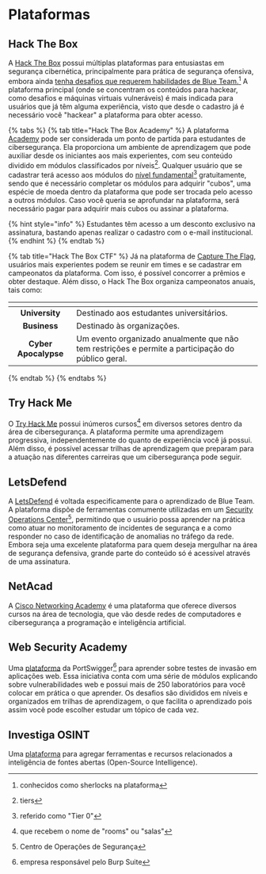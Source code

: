 # Plataformas

## Hack The Box

A [Hack The Box](https://app.hackthebox.com/) possui múltiplas plataformas para entusiastas em segurança cibernética, principalmente para prática de segurança ofensiva, embora ainda [tenha desafios que requerem habilidades de Blue Team.](#user-content-fn-1)[^1] A plataforma principal (onde se concentram os conteúdos para hackear, como desafios e máquinas virtuais vulneráveis) é mais indicada para usuários que já têm alguma experiência, visto que desde o cadastro já é necessário você "hackear" a plataforma para obter acesso.

{% tabs %}
{% tab title="Hack The Box Academy" %}
A plataforma [Academy](https://academy.hackthebox.com/) pode ser considerada um ponto de partida para estudantes de cibersegurança. Ela proporciona um ambiente de aprendizagem que pode auxiliar desde os iniciantes aos mais experientes, com seu conteúdo dividido em módulos classificados por níveis[^2]. Qualquer usuário que se cadastrar terá acesso aos módulos do [nível fundamental](#user-content-fn-3)[^3] gratuitamente, sendo que é necessário completar os módulos para adquirir "cubos", uma espécie de moeda dentro da plataforma que pode ser trocada pelo acesso a outros módulos. Caso você queria se aprofundar na plataforma, será necessário pagar para adquirir mais cubos ou assinar a plataforma.

{% hint style="info" %}
Estudantes têm acesso a um desconto exclusivo na assinatura, bastando apenas realizar o cadastro com o e-mail institucional.
{% endhint %}
{% endtab %}

{% tab title="Hack The Box CTF" %}
Já na plataforma de [Capture The Flag](https://ctf.hackthebox.com/), usuários mais experientes podem se reunir em times e se cadastrar em campeonatos da plataforma. Com isso, é possível concorrer a prêmios e obter destaque. Além disso, o Hack The Box organiza campeonatos anuais, tais como:

<table data-view="cards"><thead><tr><th align="center"></th><th></th></tr></thead><tbody><tr><td align="center"><strong>University</strong></td><td>Destinado aos estudantes universitários.</td></tr><tr><td align="center"><strong>Business</strong></td><td>Destinado às organizações.</td></tr><tr><td align="center"><strong>Cyber Apocalypse</strong></td><td>Um evento organizado anualmente que não tem restrições e permite a participação do público geral.</td></tr></tbody></table>
{% endtab %}
{% endtabs %}

## Try Hack Me

O [Try Hack Me](https://tryhackme.com/) possui inúmeros cursos[^4] em diversos setores dentro da área de cibersegurança. A plataforma permite uma aprendizagem progressiva, independentemente do quanto de experiência você já possui. Além disso, é possível acessar trilhas de aprendizagem que preparam para a atuação nas diferentes carreiras que um cibersegurança pode seguir.

## LetsDefend

A [LetsDefend](https://app.letsdefend.io/) é voltada especificamente para o aprendizado de Blue Team. A plataforma dispõe de ferramentas comumente utilizadas em um [Security Operations Center](#user-content-fn-5)[^5], permitindo que o usuário possa aprender na prática como atuar no monitoramento de incidentes de segurança e a como responder no caso de identificação de anomalias no tráfego da rede. Embora seja uma excelente plataforma para quem deseja mergulhar na área de segurança defensiva, grande parte do conteúdo só é acessível através de uma assinatura.

## NetAcad

A [Cisco Networking Academy](https://www.netacad.com/) é uma plataforma que oferece diversos cursos na área de tecnologia, que vão desde redes de computadores e cibersegurança a programação e inteligência artificial.

## Web Security Academy

Uma [plataforma](https://portswigger.net/web-security/) da PortSwigger[^6] para aprender sobre testes de invasão em aplicações web. Essa iniciativa conta com uma série de módulos explicando sobre vulnerabilidades web e possui mais de 250 laboratórios para você colocar em prática o que aprender. Os desafios são divididos em níveis e organizados em trilhas de aprendizagem, o que facilita o aprendizado pois assim você pode escolher estudar um tópico de cada vez.

## Investiga OSINT

Uma [plataforma](https://investigaosint.com.br/) para agregar ferramentas e recursos relacionados a inteligência de fontes abertas (Open-Source Intelligence).

[^1]: conhecidos como sherlocks na plataforma

[^2]: tiers

[^3]: referido como "Tier 0"

[^4]: que recebem o nome de "rooms" ou "salas"

[^5]: Centro de Operações de Segurança

[^6]: empresa responsável pelo Burp Suite
